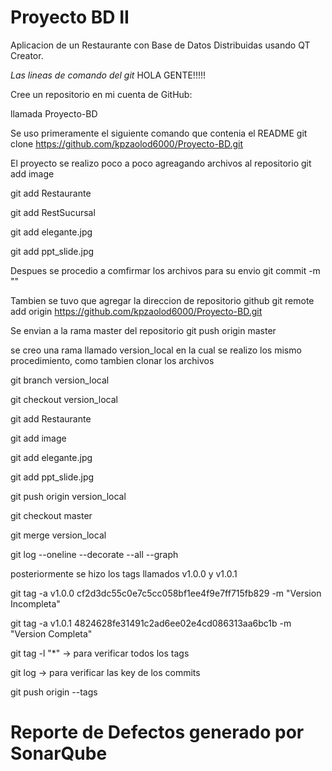 # Proyecto BD II
Aplicacion de un Restaurante con Base de Datos Distribuidas usando QT Creator.

_Las lineas de comando del git_
HOLA GENTE!!!!!

Cree un repositorio en mi cuenta de GitHub:

llamada Proyecto-BD

Se uso primeramente el siguiente comando que contenia el README
git clone https://github.com/kpzaolod6000/Proyecto-BD.git

El proyecto se realizo poco a poco agreagando archivos al repositorio
git add image

git add Restaurante

git add RestSucursal

git add elegante.jpg

git add ppt_slide.jpg

Despues se procedio a comfirmar los archivos para su envio
git commit -m ""

Tambien se tuvo que agregar la direccion de repositorio github
git remote add origin https://github.com/kpzaolod6000/Proyecto-BD.git

Se envian a la rama master del repositorio
git push origin master

se creo una rama llamado version_local en la cual se realizo los mismo procedimiento,
como tambien clonar los archivos

git branch version_local

git checkout version_local

git add Restaurante

git add image

git add elegante.jpg

git add ppt_slide.jpg

git push origin version_local

git checkout master

git merge version_local

git log --oneline --decorate --all --graph

posteriormente se hizo los tags llamados v1.0.0 y v1.0.1

git tag -a v1.0.0 cf2d3dc55c0e7c5cc058bf1ee4f9e7ff715fb829 -m "Version Incompleta"

git tag -a v1.0.1 4824628fe31491c2ad6ee02e4cd086313aa6bc1b -m "Version Completa"

git tag -l "*"  -> para verificar todos los tags

git log -> para verificar las key de los commits

git push origin --tags

# Reporte de Defectos generado por SonarQube 


